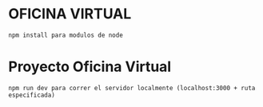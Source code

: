 # OFICINA VIRTUAL
```
npm install para modulos de node
```

# Proyecto Oficina Virtual
```
npm run dev para correr el servidor localmente (localhost:3000 + ruta especificada)
```
